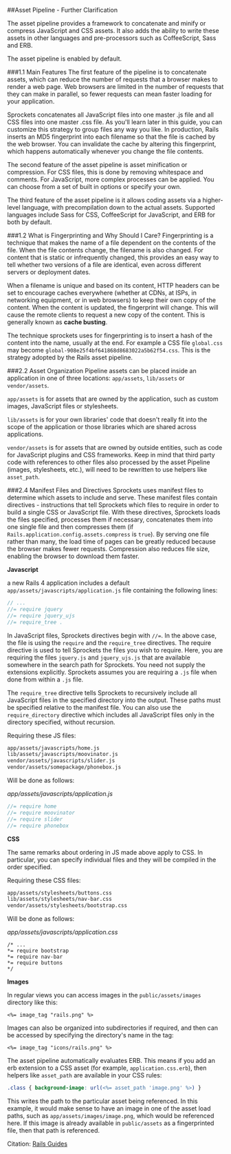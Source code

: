 ##Asset Pipeline - Further Clarification

The asset pipeline provides a framework to concatenate and minify or compress JavaScript and CSS assets. It also adds the ability to write these assets in other languages and pre-processors such as CoffeeScript, Sass and ERB.

The asset pipeline is enabled by default.

###1.1 Main Features
The first feature of the pipeline is to concatenate assets, which can reduce the number of requests that a browser makes to render a web page. Web browsers are limited in the number of requests that they can make in parallel, so fewer requests can mean faster loading for your application.

Sprockets concatenates all JavaScript files into one master .js file and all CSS files into one master .css file. As you'll learn later in this guide, you can customize this strategy to group files any way you like. In production, Rails inserts an MD5 fingerprint into each filename so that the file is cached by the web browser. You can invalidate the cache by altering this fingerprint, which happens automatically whenever you change the file contents.

The second feature of the asset pipeline is asset minification or compression. For CSS files, this is done by removing whitespace and comments. For JavaScript, more complex processes can be applied. You can choose from a set of built in options or specify your own.

The third feature of the asset pipeline is it allows coding assets via a higher-level language, with precompilation down to the actual assets. Supported languages include Sass for CSS, CoffeeScript for JavaScript, and ERB for both by default.

###1.2 What is Fingerprinting and Why Should I Care?
Fingerprinting is a technique that makes the name of a file dependent on the contents of the file. When the file contents change, the filename is also changed. For content that is static or infrequently changed, this provides an easy way to tell whether two versions of a file are identical, even across different servers or deployment dates.

When a filename is unique and based on its content, HTTP headers can be set to encourage caches everywhere (whether at CDNs, at ISPs, in networking equipment, or in web browsers) to keep their own copy of the content. When the content is updated, the fingerprint will change. This will cause the remote clients to request a new copy of the content. This is generally known as **cache busting**.

The technique sprockets uses for fingerprinting is to insert a hash of the content into the name, usually at the end. For example a CSS file `global.css` may become `global-908e25f4bf641868d8683022a5b62f54.css`. This is the strategy adopted by the Rails asset pipeline.

###2.2 Asset Organization
Pipeline assets can be placed inside an application in one of three locations: `app/assets`, `lib/assets` or `vendor/assets`.

`app/assets` is for assets that are owned by the application, such as custom images, JavaScript files or stylesheets.

`lib/assets` is for your own libraries' code that doesn't really fit into the scope of the application or those libraries which are shared across applications.

`vendor/assets` is for assets that are owned by outside entities, such as code for JavaScript plugins and CSS frameworks. Keep in mind that third party code with references to other files also processed by the asset Pipeline (images, stylesheets, etc.), will need to be rewritten to use helpers like `asset_path`.

###2.4 Manifest Files and Directives
Sprockets uses manifest files to determine which assets to include and serve. These manifest files contain directives - instructions that tell Sprockets which files to require in order to build a single CSS or JavaScript file. With these directives, Sprockets loads the files specified, processes them if necessary, concatenates them into one single file and then compresses them (if `Rails.application.config.assets.compress` is `true`). By serving one file rather than many, the load time of pages can be greatly reduced because the browser makes fewer requests. Compression also reduces file size, enabling the browser to download them faster.

**Javascript**

a new Rails 4 application includes a default `app/assets/javascripts/application.js` file containing the following lines:

```javascript
// ...
//= require jquery
//= require jquery_ujs
//= require_tree .
```

In JavaScript files, Sprockets directives begin with `//=`. In the above case, the file is using the `require` and the `require_tree` directives. The require directive is used to tell Sprockets the files you wish to require. Here, you are requiring the files `jquery.js` and `jquery_ujs.js` that are available somewhere in the search path for Sprockets. You need not supply the extensions explicitly. Sprockets assumes you are requiring a `.js` file when done from within a `.js` file.

The `require_tree` directive tells Sprockets to recursively include all JavaScript files in the specified directory into the output. These paths must be specified relative to the manifest file. You can also use the `require_directory` directive which includes all JavaScript files only in the directory specified, without recursion.

Requiring these JS files:

```bash
app/assets/javascripts/home.js
lib/assets/javascripts/moovinator.js
vendor/assets/javascripts/slider.js
vendor/assets/somepackage/phonebox.js
```

Will be done as follows:

*app/assets/javascripts/application.js*

```javascript
//= require home
//= require moovinator
//= require slider
//= require phonebox
```

**CSS**

The same remarks about ordering in JS made above apply to CSS. In particular, you can specify individual files and they will be compiled in the order specified.

Requiring these CSS files:

```bash
app/assets/stylesheets/buttons.css
lib/assets/stylesheets/nav-bar.css
vendor/assets/stylesheets/bootstrap.css
```

Will be done as follows:

*app/assets/javascripts/application.css*

```
/* ...
*= require bootstrap
*= require nav-bar
*= require buttons
*/
```

**Images**

In regular views you can access images in the `public/assets/images` directory like this:

`<%= image_tag "rails.png" %>`

Images can also be organized into subdirectories if required, and then can be accessed by specifying the directory's name in the tag:

`<%= image_tag "icons/rails.png" %>`

The asset pipeline automatically evaluates ERB. This means if you add an erb extension to a CSS asset (for example, `application.css.erb`), then helpers like `asset_path` are available in your CSS rules:

```css
.class { background-image: url(<%= asset_path 'image.png' %>) }
```

This writes the path to the particular asset being referenced. In this example, it would make sense to have an image in one of the asset load paths, such as `app/assets/images/image.png`, which would be referenced here. If this image is already available in `public/assets` as a fingerprinted file, then that path is referenced.

Citation: [Rails Guides](http://guides.rubyonrails.org/)
